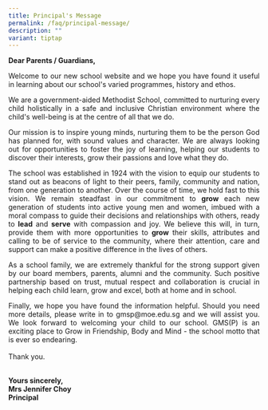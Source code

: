 ```yaml
---
title: Principal's Message
permalink: /faq/principal-message/
description: ""
variant: tiptap
---
```

**Dear Parents / Guardians,**

<p style="text-align: justify;">Welcome to&nbsp;our new school website and we hope you have found it useful in learning about our school's varied programmes, history and ethos.  
  
</p><p style="text-align: justify;">We are a government-aided Methodist School, committed to nurturing every child holistically in a safe and inclusive Christian environment where the child's well-being is at the centre of all that we do.  
  
</p><p style="text-align: justify;">Our mission is to inspire young minds, nurturing them to be the person God has planned for, with sound values and character. We are always looking out for opportunities to foster the joy of learning, helping our students to discover their interests, grow their passions and love what they do.  
  
</p><p style="text-align: justify;">The school was established in 1924 with the vision to equip our students to stand out as beacons of light to their peers, family, community and nation, from one generation to another. Over the course of time, we hold fast to this vision. We remain steadfast in our commitment to&nbsp;<b>grow</b>&nbsp;each new generation of students into active young men and women, imbued with a moral compass to guide their decisions and relationships with others, ready to&nbsp;<b>lead</b>&nbsp;and&nbsp;<b>serve</b>&nbsp;with compassion and joy. We believe this will, in turn, provide them with more opportunities to&nbsp;<b>grow</b>&nbsp;their skills, attributes and calling to be of service to the community, where their attention, care and support can make a positive difference in the lives of others.  
  
</p><p style="text-align: justify;">As a school family, we are extremely thankful for the strong support given by our board members, parents, alumni and the community. Such positive partnership based on trust, mutual respect and collaboration is crucial in helping each child learn, grow and excel, both at home and in school.  
  
</p><p style="text-align: justify;">Finally, we hope you have found the information helpful. Should you need more details, please write in to gmsp@moe.edu.sg and we will assist you. We look forward to welcoming your child to our school. GMS(P) is an exciting place to Grow in Friendship, Body and Mind - the school motto that is ever so endearing. <br>
<br>
Thank you.  <br><br>

<b>Yours sincerely,</b><br>
<b>Mrs Jennifer Choy</b> <br>
<b>Principal</b></p>